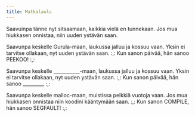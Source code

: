 ```yaml
---
title: Matkalaulu
---
```


Saavuinpa tänne nyt sitsaamaan,
kaikkia vielä en tunnekaan.
Jos mua hiukkasen onnistaa,
niin uuden ystävän saan.

Saavunpa keskelle Gurula-maan,
laukussa jalluu ja kossuu vaan.
Yksin ei tarvitse ollakaan,
nyt uuden ystävän saan.
:,: Kun sanon päivää, hän sanoo PEEKOO! :,:

Saavunpa keskelle ___________-maan,
laukussa jalluu ja kossuu vaan.
Yksin ei tarvitse ollakaan,
nyt uuden ystävän saan.
:,: Kun sanon päivää, hän sanoo _________ :,:

Saavunpa keskelle malloc-maan,
muistissa pelkkiä vuotoja vaan.
Jos mua hiukkasen onnistaa niin koodini kääntymään saan.
:,: Kun sanon COMPILE, hän sanoo SEGFAULT! :,:
